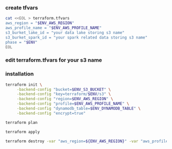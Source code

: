 ### create tfvars

```bash
cat <<EOL > terraform.tfvars
aws_region = "$ENV_AWS_REGION"
aws_profile_name = "$ENV_AWS_PROFILE_NAME"
s3_burket_lake_id = "your data lake storing s3 name"
s3_burket_spark_id = "your spark related data storing s3 name"
phase = "$ENV"
EOL
```
### edit terraform.tfvars for your s3 name


### installation

```bash
terraform init \
     -backend-config "bucket=$ENV_S3_BUCKET" \
     -backend-config "key=terraform/$ENV/s3" \
     -backend-config "region=$ENV_AWS_REGION" \
     -backend-config "profile=$ENV_AWS_PROFILE_NAME" \
     -backend-config "dynamodb_table=$ENV_DYNAMODB_TABLE" \
     -backend-config "encrypt=true"
```

```bash
terraform plan
```

```bash
terraform apply
```

```bash
terraform destroy -var "aws_region=${ENV_AWS_REGION}" -var "aws_profile_name=${ENV_AWS_PROFILE_NAME}"
```